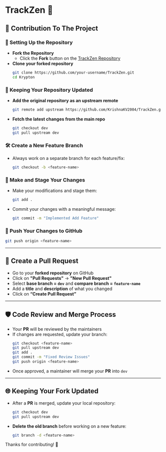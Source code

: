 # TrackZen 🚀

## 💼 Contribution To The Project

### 🔧 Setting Up the Repository

- **Fork the Repository**
  - Click the **Fork** button on the [TrackZen Repository](https://github.com/KrishnaKV2004/TrackZen.git)
- **Clone your forked repository**
  ```bash
  git clone https://github.com/your-username/TrackZen.git
  cd Krypton
  ```

### 🔄 Keeping Your Repository Updated

- **Add the original repository as an upstream remote**
  ```bash
  git remote add upstream https://github.com/KrishnaKV2004/TrackZen.git
  ```
- **Fetch the latest changes from the main repo**
  ```bash
  git checkout dev
  git pull upstream dev
  ```

### 🛠️ Create a New Feature Branch

- Always work on a separate branch for each feature/fix:
  ```bash
  git checkout -b <feature-name>
  ```

### 💪 Make and Stage Your Changes

- Make your modifications and stage them:
  ```bash
  git add .
  ```

- Commit your changes with a meaningful message:
  ```bash
  git commit -m "Implemented Add Feature"
  ```

### 💾 Push Your Changes to GitHub

```bash
git push origin <feature-name>
```

---

## 🌟 Create a **Pull Request**

- Go to your **forked repository** on GitHub
- Click on **"Pull Requests"** → **"New Pull Request"**
- Select **base branch = `dev`** and **compare branch = `feature-name`**
- Add a **title** and **description** of what you changed
- Click on **“Create Pull Request”**

---

## 🛡️ Code Review and Merge Process

- Your **PR** will be reviewed by the maintainers
- If changes are requested, update your branch:
  ```bash
  git checkout <feature-name>
  git pull upstream dev
  git add .
  git commit -m "Fixed Review Issues"
  git push origin <feature-name>
  ```
- Once approved, a maintainer will merge your **PR** into `dev`

---

## 🌐 Keeping Your Fork Updated

- After a **PR** is merged, update your local repository:
  ```bash
  git checkout dev
  git pull upstream dev
  ```
- **Delete the old branch** before working on a new feature:
  ```bash
  git branch -d <feature-name>
  ```

Thanks for contributing! 🎉